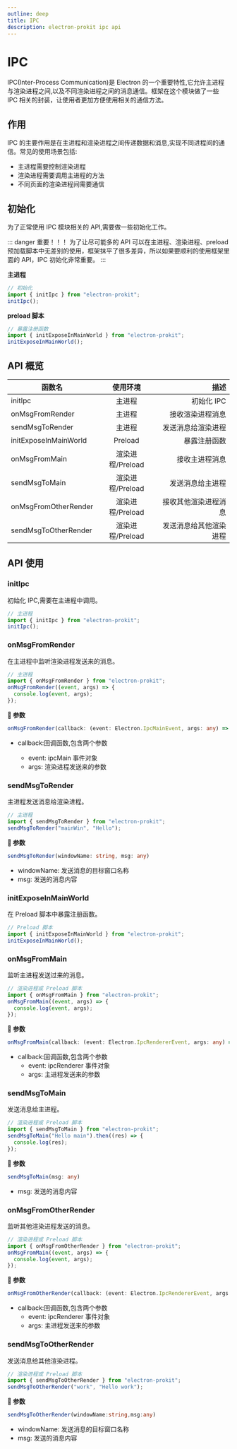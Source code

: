 ```yaml
---
outline: deep
title: IPC
description: electron-prokit ipc api
---
```


# IPC

IPC(Inter-Process Communication)是 Electron 的一个重要特性,它允许主进程与渲染进程之间,以及不同渲染进程之间的消息通信。框架在这个模块做了一些 IPC 相关的封装，让使用者更加方便使用相关的通信方法。

## 作用

IPC 的主要作用是在主进程和渲染进程之间传递数据和消息,实现不同进程间的通信。常见的使用场景包括:

- 主进程需要控制渲染进程
- 渲染进程需要调用主进程的方法
- 不同页面的渲染进程间需要通信

## 初始化

为了正常使用 IPC 模块相关的 API,需要做一些初始化工作。

::: danger 重要！！！
为了让尽可能多的 API 可以在主进程、渲染进程、preload 预加载脚本中无差别的使用，框架抹平了很多差异，所以如果要顺利的使用框架里面的 API，IPC 初始化非常重要。
:::

**主进程**

```ts
// 初始化
import { initIpc } from "electron-prokit";
initIpc();
```

**preload 脚本**

```ts
// 暴露注册函数
import { initExposeInMainWorld } from "electron-prokit";
initExposeInMainWorld();
```

## API 概览

| 函数名                |     使用环境     |                   描述 |
| --------------------- | :--------------: | ---------------------: |
| initIpc               |      主进程      |             初始化 IPC |
| onMsgFromRender       |      主进程      |       接收渲染进程消息 |
| sendMsgToRender       |      主进程      |     发送消息给渲染进程 |
| initExposeInMainWorld |     Preload      |           暴露注册函数 |
| onMsgFromMain         | 渲染进程/Preload |         接收主进程消息 |
| sendMsgToMain         | 渲染进程/Preload |       发送消息给主进程 |
| onMsgFromOtherRender  | 渲染进程/Preload |   接收其他渲染进程消息 |
| sendMsgToOtherRender  | 渲染进程/Preload | 发送消息给其他渲染进程 |

## API 使用

### initIpc

初始化 IPC,需要在主进程中调用。

```ts
// 主进程
import { initIpc } from "electron-prokit";
initIpc();
```

### onMsgFromRender

在主进程中监听渲染进程发送来的消息。

```ts
// 主进程
import { onMsgFromRender } from "electron-prokit";
onMsgFromRender((event, args) => {
  console.log(event, args);
});
```

**:speech_balloon: 参数**

```ts
onMsgFromRender(callback: (event: Electron.IpcMainEvent, args: any) => void)
```

- callback:回调函数,包含两个参数

  - event: ipcMain 事件对象
  - args: 渲染进程发送来的参数

### sendMsgToRender

主进程发送消息给渲染进程。

```ts
// 主进程
import { sendMsgToRender } from "electron-prokit";
sendMsgToRender("mainWin", "Hello");
```

**:speech_balloon: 参数**

```ts
sendMsgToRender(windowName: string, msg: any)
```

- windowName: 发送消息的目标窗口名称
- msg: 发送的消息内容

### initExposeInMainWorld

在 Preload 脚本中暴露注册函数。

```ts
// Preload 脚本
import { initExposeInMainWorld } from "electron-prokit";
initExposeInMainWorld();
```

### onMsgFromMain

监听主进程发送过来的消息。

```ts
// 渲染进程或 Preload 脚本
import { onMsgFromMain } from "electron-prokit";
onMsgFromMain((event, args) => {
  console.log(event, args);
});
```

**:speech_balloon: 参数**

```ts
onMsgFromMain(callback: (event: Electron.IpcRendererEvent, args: any) => void)
```

- callback:回调函数,包含两个参数
  - event: ipcRenderer 事件对象
  - args: 主进程发送来的参数

### sendMsgToMain

发送消息给主进程。

```ts
// 渲染进程或 Preload 脚本
import { sendMsgToMain } from "electron-prokit";
sendMsgToMain("Hello main").then((res) => {
  console.log(res);
});
```

**:speech_balloon: 参数**

```ts
sendMsgToMain(msg: any)
```

- msg: 发送的消息内容

### onMsgFromOtherRender

监听其他渲染进程发送的消息。

```ts
// 渲染进程或 Preload 脚本
import { onMsgFromOtherRender } from "electron-prokit";
onMsgFromMain((event, args) => {
  console.log(event, args);
});
```

**:speech_balloon: 参数**

```ts
onMsgFromOtherRender(callback: (event: Electron.IpcRendererEvent, args: any) => void)
```

- callback:回调函数,包含两个参数
  - event: ipcRenderer 事件对象
  - args: 主进程发送来的参数

### sendMsgToOtherRender

发送消息给其他渲染进程。

```ts
// 渲染进程或 Preload 脚本
import { sendMsgToOtherRender } from "electron-prokit";
sendMsgToOtherRender("work", "Hello work");
```
**:speech_balloon: 参数**

```ts
sendMsgToOtherRender(windowName:string,msg:any)
```

- windowName: 发送消息的目标窗口名称
- msg: 发送的消息内容
